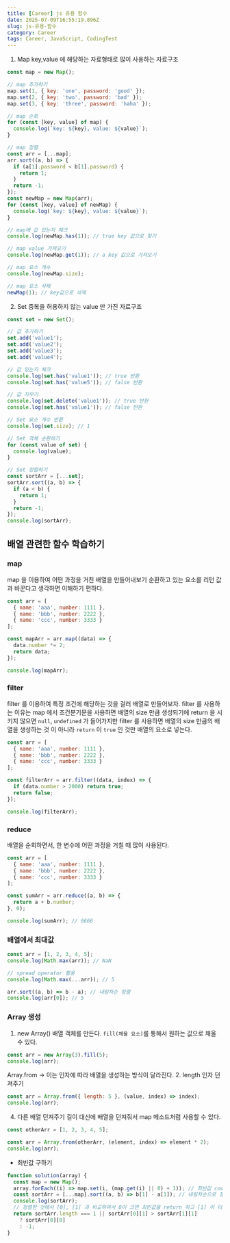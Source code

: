 ```yaml
---
title: [Career] js 유용 함수
date: 2025-07-09T16:55:19.896Z
slug: js-유용-함수
category: Career
tags: Career, JavaScript, CodingTest
---
```


1. Map key,value 에 해당하는 자료형태로 많이 사용하는 자료구조

```js
const map = new Map();

// map 추가하기
map.set(1, { key: 'one', password: 'good' });
map.set(2, { key: 'two', password: 'bad' });
map.set(3, { key: 'three', password: 'haha' });

// map 순회
for (const [key, value] of map) {
  console.log(`key: ${key}, value: ${value}`);
}

// map 정렬
const arr = [...map];
arr.sort((a, b) => {
  if (a[1].password < b[1].password) {
    return 1;
  }
  return -1;
});
const newMap = new Map(arr);
for (const [key, value] of newMap) {
  console.log(`key: ${key}, value: ${value}`);
}

// map에 값 있는지 체크
console.log(newMap.has(1)); // true key 값으로 찾기

// map value 가져오기
console.log(newMap.get(1)); // a key 값으로 가져오기

// map 요소 개수
console.log(newMap.size);

// map 요소 삭제
newMap(1); // key값으로 삭제
```

2. Set 중복을 허용하지 않는 value 만 가진 자료구조

```js
const set = new Set();

// 값 추가하기
set.add('value1');
set.add('value2');
set.add('value3');
set.add('value4');

// 값 있는지 체크
console.log(set.has('value1')); // true 반환
console.log(set.has('value5')); // false 반환

// 값 지우기
console.log(set.delete('value1')); // true 반환
console.log(set.has('value1')); // false 반환

// Set 요소 개수 반환
console.log(set.size); // 1

// Set 객체 순환하기
for (const value of set) {
  console.log(value);
}

// Set 정렬하기
const sortArr = [...set];
sortArr.sort((a, b) => {
  if (a < b) {
    return 1;
  }
  return -1;
});
console.log(sortArr);
```

## 배열 관련한 함수 학습하기

### map

map 을 이용하여 어떤 과정을 거친 배열을 만들어내보기
순환하고 있는 요소를 리턴 값과 바꾼다고 생각하면 이해하기 편하다.

```js
const arr = [
  { name: 'aaa', number: 1111 },
  { name: 'bbb', number: 2222 },
  { name: 'ccc', number: 3333 }
];

const mapArr = arr.map((data) => {
  data.number *= 2;
  return data;
});

console.log(mapArr);
```

### filter

filter 를 이용하여 특정 조건에 해당하는 것을 걸러 배열로 만들어보자.
filter 를 사용하는 이유는 map 에서 조건분기문을 사용하면 배열의 size 만큼 생성되기에 return 을 시키지 않으면 `null`, `undefined` 가 들어가지만 filter 를 사용하면 배열의 size 만큼의 배열을 생성하는 것 이 아니라 `return` 이 `true` 인 것만 배열의 요소로 넣는다.

```js
const arr = [
  { name: 'aaa', number: 1111 },
  { name: 'bbb', number: 2222 },
  { name: 'ccc', number: 3333 }
];

const filterArr = arr.filter((data, index) => {
  if (data.number > 2000) return true;
  return false;
});

console.log(filterArr);
```

### reduce

배열을 순회하면서, 한 변수에 어떤 과정을 거칠 때 많이 사용된다.

```js
const arr = [
  { name: 'aaa', number: 1111 },
  { name: 'bbb', number: 2222 },
  { name: 'ccc', number: 3333 }
];

const sumArr = arr.reduce((a, b) => {
  return a + b.number;
}, 0);

console.log(sumArr); // 6666
```

### 배열에서 최대값

```js
const arr = [1, 2, 3, 4, 5];
console.log(Math.max(arr)); // NaN

// spread operator 활용
console.log(Math.max(...arr)); // 5

arr.sort((a, b) => b - a); // 내림차순 정렬
console.log(arr[0]); // 5
```

### Array 생성

1. new Array()
   배열 객체를 만든다. `fill(채울 요소)`를 통해서 원하는 값으로 채울 수 있다.

```js
const arr = new Array(3).fill(5);
console.log(arr);
```

Array.from -> 이는 인자에 따라 배열을 생성하는 방식이 달라진다. 2. length 인자 던져주기

```js
const arr = Array.from({ length: 5 }, (value, index) => index);
console.log(arr);
```

4. 다른 배열 던져주기
   길이 대신에 배열을 던져줘서 map 메소드처럼 사용할 수 있다.

```js
const otherArr = [1, 2, 3, 4, 5];

const arr = Array.from(otherArr, (element, index) => element * 2);
console.log(arr);
```

- 최빈값 구하기

```js
function solution(array) {
  const map = new Map();
  array.forEach((i) => map.set(i, (map.get(i) || 0) + 1)); // 최빈값 count 세기
  const sortArr = [...map].sort((a, b) => b[1] - a[1]); // 내림차순으로 정렬
  console.log(sortArr);
  // 정렬한 것에서 [0], [1] 과 비교하여서 0이 크면 최빈값을 return 하고 [1] 이 더크면 최빈값이 여러개 이므로 -1 을 return
  return sortArr.length === 1 || sortArr[0][1] > sortArr[1][1]
    ? sortArr[0][0]
    : -1;
}
```
